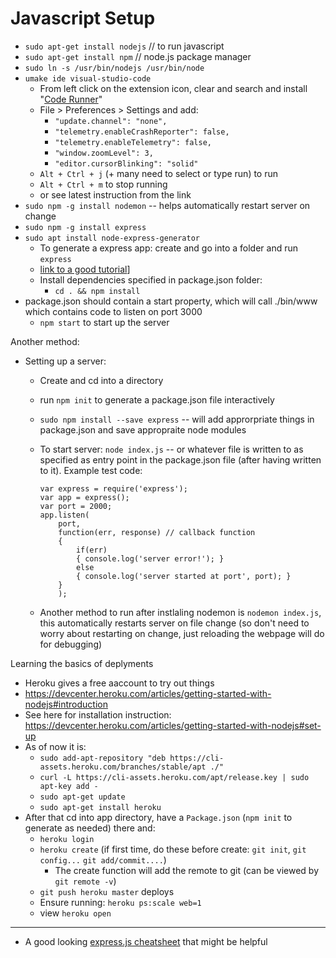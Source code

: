 # Javascript Setup

+ `sudo apt-get install nodejs` // to run javascript
+ `sudo apt-get install npm` // node.js package manager
+ `sudo ln -s /usr/bin/nodejs /usr/bin/node`
+ `umake ide visual-studio-code`
  + From left click on the extension icon, clear and search and install "[Code Runner](https://marketplace.visualstudio.com/items?itemName=formulahendry.code-runner)"
  + File > Preferences > Settings and add:
    + `"update.channel": "none",`
    + `"telemetry.enableCrashReporter": false,`
    + `"telemetry.enableTelemetry": false,`
    + `"window.zoomLevel": 3,`
    + `"editor.cursorBlinking": "solid"`
  + `Alt + Ctrl + j` (+ many need to select or type run) to run
  + `Alt + Ctrl + m` to stop running
  + or see latest instruction from the link
+ `sudo npm -g install nodemon` -- helps automatically restart server on change
+ `sudo npm -g install express`
+ `sudo apt install node-express-generator`
  + To generate a express app: create and go into a folder and run `express`
  + [link to a good tutorial](https://youtu.be/Q1jAw44_E8c?list=PLGquJ_T_JBMTpKQptCmBDM9HcYrptCV0Z)]
  + Install dependencies specified in package.json folder:
    + `cd . && npm install`
+ package.json should contain a start property, which will call ./bin/www which contains code to listen on port 3000
  + `npm start` to start up the server
  
Another method:

+ Setting up a server:
  + Create and cd into a directory
  + run `npm init` to generate a package.json file interactively
  + `sudo npm install --save express` -- will add approrpriate things in package.json and save appropraite node modules
  + To start server: `node index.js` -- or whatever file is written to as specified as entry point in the package.json file (after having written to it). Example test code:

        var express = require('express');
        var app = express();
        var port = 2000;
        app.listen(
            port,
            function(err, response) // callback function
            {
                if(err)
                { console.log('server error!'); }
                else
                { console.log('server started at port', port); }
            }
            );
        
  + Another method to run after instlaling nodemon is `nodemon index.js`, this automatically restarts server on file change (so don't need to worry about restarting on change, just reloading the webpage will do for debugging)
  
Learning the basics of deplyments
  + Heroku gives a free aaccount to try out things
  + <https://devcenter.heroku.com/articles/getting-started-with-nodejs#introduction>
  + See here for installation instruction: <https://devcenter.heroku.com/articles/getting-started-with-nodejs#set-up>
  + As of now it is:
    + `sudo add-apt-repository "deb https://cli-assets.heroku.com/branches/stable/apt ./"`
    + `curl -L https://cli-assets.heroku.com/apt/release.key | sudo apt-key add - `
    + `sudo apt-get update`
    + `sudo apt-get install heroku`
  + After that cd into app directory, have a `Package.json` (`npm init` to generate as needed) there and:
    + `heroku login`
    + `heroku create` (if first time, do these before create: `git init`, `git config...` `git add/commit....`)
      + The create function will add the remote to git (can be viewed by `git remote -v`)
    + `git push heroku master` deploys
    + Ensure running: `heroku ps:scale web=1`
    + view `heroku open`


-------

+ A good looking [express.js cheatsheet](https://github.com/azat-co/cheatsheets/tree/master/express4) that might be helpful
